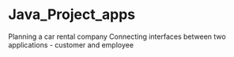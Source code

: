 # Java_Project_apps
 Planning a car rental company Connecting interfaces between two applications - customer and employee
